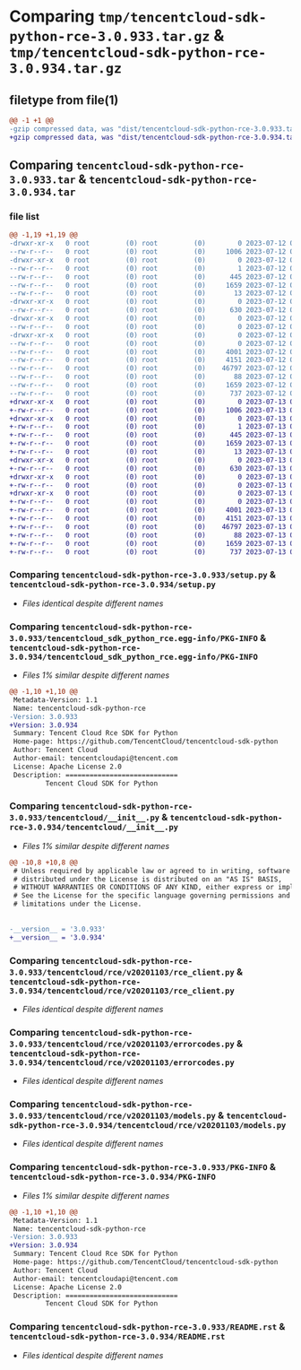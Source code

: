 # Comparing `tmp/tencentcloud-sdk-python-rce-3.0.933.tar.gz` & `tmp/tencentcloud-sdk-python-rce-3.0.934.tar.gz`

## filetype from file(1)

```diff
@@ -1 +1 @@
-gzip compressed data, was "dist/tencentcloud-sdk-python-rce-3.0.933.tar", last modified: Wed Jul 12 00:35:21 2023, max compression
+gzip compressed data, was "dist/tencentcloud-sdk-python-rce-3.0.934.tar", last modified: Thu Jul 13 00:31:16 2023, max compression
```

## Comparing `tencentcloud-sdk-python-rce-3.0.933.tar` & `tencentcloud-sdk-python-rce-3.0.934.tar`

### file list

```diff
@@ -1,19 +1,19 @@
-drwxr-xr-x   0 root         (0) root         (0)        0 2023-07-12 00:35:21.000000 tencentcloud-sdk-python-rce-3.0.933/
--rw-r--r--   0 root         (0) root         (0)     1006 2023-07-12 00:35:21.000000 tencentcloud-sdk-python-rce-3.0.933/setup.py
-drwxr-xr-x   0 root         (0) root         (0)        0 2023-07-12 00:35:21.000000 tencentcloud-sdk-python-rce-3.0.933/tencentcloud_sdk_python_rce.egg-info/
--rw-r--r--   0 root         (0) root         (0)        1 2023-07-12 00:35:21.000000 tencentcloud-sdk-python-rce-3.0.933/tencentcloud_sdk_python_rce.egg-info/dependency_links.txt
--rw-r--r--   0 root         (0) root         (0)      445 2023-07-12 00:35:21.000000 tencentcloud-sdk-python-rce-3.0.933/tencentcloud_sdk_python_rce.egg-info/SOURCES.txt
--rw-r--r--   0 root         (0) root         (0)     1659 2023-07-12 00:35:21.000000 tencentcloud-sdk-python-rce-3.0.933/tencentcloud_sdk_python_rce.egg-info/PKG-INFO
--rw-r--r--   0 root         (0) root         (0)       13 2023-07-12 00:35:21.000000 tencentcloud-sdk-python-rce-3.0.933/tencentcloud_sdk_python_rce.egg-info/top_level.txt
-drwxr-xr-x   0 root         (0) root         (0)        0 2023-07-12 00:35:21.000000 tencentcloud-sdk-python-rce-3.0.933/tencentcloud/
--rw-r--r--   0 root         (0) root         (0)      630 2023-07-12 00:35:21.000000 tencentcloud-sdk-python-rce-3.0.933/tencentcloud/__init__.py
-drwxr-xr-x   0 root         (0) root         (0)        0 2023-07-12 00:35:21.000000 tencentcloud-sdk-python-rce-3.0.933/tencentcloud/rce/
--rw-r--r--   0 root         (0) root         (0)        0 2023-07-12 00:35:21.000000 tencentcloud-sdk-python-rce-3.0.933/tencentcloud/rce/__init__.py
-drwxr-xr-x   0 root         (0) root         (0)        0 2023-07-12 00:35:21.000000 tencentcloud-sdk-python-rce-3.0.933/tencentcloud/rce/v20201103/
--rw-r--r--   0 root         (0) root         (0)        0 2023-07-12 00:35:21.000000 tencentcloud-sdk-python-rce-3.0.933/tencentcloud/rce/v20201103/__init__.py
--rw-r--r--   0 root         (0) root         (0)     4001 2023-07-12 00:35:21.000000 tencentcloud-sdk-python-rce-3.0.933/tencentcloud/rce/v20201103/rce_client.py
--rw-r--r--   0 root         (0) root         (0)     4151 2023-07-12 00:35:21.000000 tencentcloud-sdk-python-rce-3.0.933/tencentcloud/rce/v20201103/errorcodes.py
--rw-r--r--   0 root         (0) root         (0)    46797 2023-07-12 00:35:21.000000 tencentcloud-sdk-python-rce-3.0.933/tencentcloud/rce/v20201103/models.py
--rw-r--r--   0 root         (0) root         (0)       88 2023-07-12 00:35:21.000000 tencentcloud-sdk-python-rce-3.0.933/setup.cfg
--rw-r--r--   0 root         (0) root         (0)     1659 2023-07-12 00:35:21.000000 tencentcloud-sdk-python-rce-3.0.933/PKG-INFO
--rw-r--r--   0 root         (0) root         (0)      737 2023-07-12 00:35:21.000000 tencentcloud-sdk-python-rce-3.0.933/README.rst
+drwxr-xr-x   0 root         (0) root         (0)        0 2023-07-13 00:31:16.000000 tencentcloud-sdk-python-rce-3.0.934/
+-rw-r--r--   0 root         (0) root         (0)     1006 2023-07-13 00:31:16.000000 tencentcloud-sdk-python-rce-3.0.934/setup.py
+drwxr-xr-x   0 root         (0) root         (0)        0 2023-07-13 00:31:16.000000 tencentcloud-sdk-python-rce-3.0.934/tencentcloud_sdk_python_rce.egg-info/
+-rw-r--r--   0 root         (0) root         (0)        1 2023-07-13 00:31:16.000000 tencentcloud-sdk-python-rce-3.0.934/tencentcloud_sdk_python_rce.egg-info/dependency_links.txt
+-rw-r--r--   0 root         (0) root         (0)      445 2023-07-13 00:31:16.000000 tencentcloud-sdk-python-rce-3.0.934/tencentcloud_sdk_python_rce.egg-info/SOURCES.txt
+-rw-r--r--   0 root         (0) root         (0)     1659 2023-07-13 00:31:16.000000 tencentcloud-sdk-python-rce-3.0.934/tencentcloud_sdk_python_rce.egg-info/PKG-INFO
+-rw-r--r--   0 root         (0) root         (0)       13 2023-07-13 00:31:16.000000 tencentcloud-sdk-python-rce-3.0.934/tencentcloud_sdk_python_rce.egg-info/top_level.txt
+drwxr-xr-x   0 root         (0) root         (0)        0 2023-07-13 00:31:16.000000 tencentcloud-sdk-python-rce-3.0.934/tencentcloud/
+-rw-r--r--   0 root         (0) root         (0)      630 2023-07-13 00:31:16.000000 tencentcloud-sdk-python-rce-3.0.934/tencentcloud/__init__.py
+drwxr-xr-x   0 root         (0) root         (0)        0 2023-07-13 00:31:16.000000 tencentcloud-sdk-python-rce-3.0.934/tencentcloud/rce/
+-rw-r--r--   0 root         (0) root         (0)        0 2023-07-13 00:31:16.000000 tencentcloud-sdk-python-rce-3.0.934/tencentcloud/rce/__init__.py
+drwxr-xr-x   0 root         (0) root         (0)        0 2023-07-13 00:31:16.000000 tencentcloud-sdk-python-rce-3.0.934/tencentcloud/rce/v20201103/
+-rw-r--r--   0 root         (0) root         (0)        0 2023-07-13 00:31:16.000000 tencentcloud-sdk-python-rce-3.0.934/tencentcloud/rce/v20201103/__init__.py
+-rw-r--r--   0 root         (0) root         (0)     4001 2023-07-13 00:31:16.000000 tencentcloud-sdk-python-rce-3.0.934/tencentcloud/rce/v20201103/rce_client.py
+-rw-r--r--   0 root         (0) root         (0)     4151 2023-07-13 00:31:16.000000 tencentcloud-sdk-python-rce-3.0.934/tencentcloud/rce/v20201103/errorcodes.py
+-rw-r--r--   0 root         (0) root         (0)    46797 2023-07-13 00:31:16.000000 tencentcloud-sdk-python-rce-3.0.934/tencentcloud/rce/v20201103/models.py
+-rw-r--r--   0 root         (0) root         (0)       88 2023-07-13 00:31:16.000000 tencentcloud-sdk-python-rce-3.0.934/setup.cfg
+-rw-r--r--   0 root         (0) root         (0)     1659 2023-07-13 00:31:16.000000 tencentcloud-sdk-python-rce-3.0.934/PKG-INFO
+-rw-r--r--   0 root         (0) root         (0)      737 2023-07-13 00:31:16.000000 tencentcloud-sdk-python-rce-3.0.934/README.rst
```

### Comparing `tencentcloud-sdk-python-rce-3.0.933/setup.py` & `tencentcloud-sdk-python-rce-3.0.934/setup.py`

 * *Files identical despite different names*

### Comparing `tencentcloud-sdk-python-rce-3.0.933/tencentcloud_sdk_python_rce.egg-info/PKG-INFO` & `tencentcloud-sdk-python-rce-3.0.934/tencentcloud_sdk_python_rce.egg-info/PKG-INFO`

 * *Files 1% similar despite different names*

```diff
@@ -1,10 +1,10 @@
 Metadata-Version: 1.1
 Name: tencentcloud-sdk-python-rce
-Version: 3.0.933
+Version: 3.0.934
 Summary: Tencent Cloud Rce SDK for Python
 Home-page: https://github.com/TencentCloud/tencentcloud-sdk-python
 Author: Tencent Cloud
 Author-email: tencentcloudapi@tencent.com
 License: Apache License 2.0
 Description: ============================
         Tencent Cloud SDK for Python
```

### Comparing `tencentcloud-sdk-python-rce-3.0.933/tencentcloud/__init__.py` & `tencentcloud-sdk-python-rce-3.0.934/tencentcloud/__init__.py`

 * *Files 1% similar despite different names*

```diff
@@ -10,8 +10,8 @@
 # Unless required by applicable law or agreed to in writing, software
 # distributed under the License is distributed on an "AS IS" BASIS,
 # WITHOUT WARRANTIES OR CONDITIONS OF ANY KIND, either express or implied.
 # See the License for the specific language governing permissions and
 # limitations under the License.
 
 
-__version__ = '3.0.933'
+__version__ = '3.0.934'
```

### Comparing `tencentcloud-sdk-python-rce-3.0.933/tencentcloud/rce/v20201103/rce_client.py` & `tencentcloud-sdk-python-rce-3.0.934/tencentcloud/rce/v20201103/rce_client.py`

 * *Files identical despite different names*

### Comparing `tencentcloud-sdk-python-rce-3.0.933/tencentcloud/rce/v20201103/errorcodes.py` & `tencentcloud-sdk-python-rce-3.0.934/tencentcloud/rce/v20201103/errorcodes.py`

 * *Files identical despite different names*

### Comparing `tencentcloud-sdk-python-rce-3.0.933/tencentcloud/rce/v20201103/models.py` & `tencentcloud-sdk-python-rce-3.0.934/tencentcloud/rce/v20201103/models.py`

 * *Files identical despite different names*

### Comparing `tencentcloud-sdk-python-rce-3.0.933/PKG-INFO` & `tencentcloud-sdk-python-rce-3.0.934/PKG-INFO`

 * *Files 1% similar despite different names*

```diff
@@ -1,10 +1,10 @@
 Metadata-Version: 1.1
 Name: tencentcloud-sdk-python-rce
-Version: 3.0.933
+Version: 3.0.934
 Summary: Tencent Cloud Rce SDK for Python
 Home-page: https://github.com/TencentCloud/tencentcloud-sdk-python
 Author: Tencent Cloud
 Author-email: tencentcloudapi@tencent.com
 License: Apache License 2.0
 Description: ============================
         Tencent Cloud SDK for Python
```

### Comparing `tencentcloud-sdk-python-rce-3.0.933/README.rst` & `tencentcloud-sdk-python-rce-3.0.934/README.rst`

 * *Files identical despite different names*

